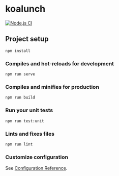 # koalunch

[![Node.js CI](https://github.com/Narvio/koalunch/actions/workflows/unit-tests.yml/badge.svg?branch=master)](https://github.com/Narvio/koalunch/actions/workflows/unit-tests.yml)


## Project setup

```
npm install
```

### Compiles and hot-reloads for development

```
npm run serve
```

### Compiles and minifies for production

```
npm run build
```

### Run your unit tests

```
npm run test:unit
```

### Lints and fixes files

```
npm run lint
```

### Customize configuration

See [Configuration Reference](https://cli.vuejs.org/config/).
